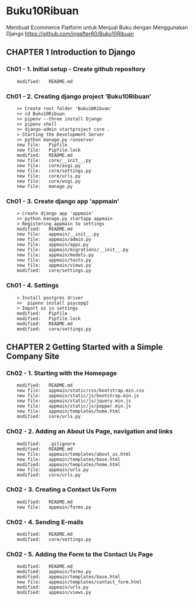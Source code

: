 # Buku10Ribuan
Membuat Ecommerce Flatform untuk Menjual Buku dengan Menggunakan Django
https://github.com/ingafter60/Buku10Ribuan

## CHAPTER 1 Introduction to Django

### Ch01 - 1. Initial setup - Create github repository

        modified:   README.md

### Ch01 - 2. Creating django project 'Buku10Ribuan' 

        >> Create root folder 'Buku10Ribuan'
        >> cd Buku10Ribuan
        >> pipenv --three install Django
        >> pipenv shell 
        >> django-admin startproject core .
        > Starting the Development Server
        >> python manage.py runserver
        new file:   Pipfile
        new file:   Pipfile.lock
        modified:   README.md
        new file:   core/__init__.py
        new file:   core/asgi.py
        new file:   core/settings.py
        new file:   core/urls.py
        new file:   core/wsgi.py
        new file:   manage.py

### Ch01 - 3. Create django app 'appmain' 

        > Create django app 'appmain'
        >> python manage.py startapp appmain
        > Registering appmain to settings
        modified:   README.md
        new file:   appmain/__init__.py
        new file:   appmain/admin.py
        new file:   appmain/apps.py
        new file:   appmain/migrations/__init__.py
        new file:   appmain/models.py
        new file:   appmain/tests.py
        new file:   appmain/views.py
        modified:   core/settings.py


### Ch01 - 4. Settings 

        > Install postgres driver
        >>  pipenv install psycopg2
        > Import os in settings 
        modified:   Pipfile
        modified:   Pipfile.lock
        modified:   README.md
        modified:   core/settings.py

## CHAPTER 2 Getting Started with a Simple Company Site

### Ch02 - 1. Starting with the Homepage

        modified:   README.md
        new file:   appmain/static/css/bootstrap.min.css
        new file:   appmain/static/js/bootstrap.min.js
        new file:   appmain/static/js/jquery.min.js
        new file:   appmain/static/js/popper.min.js
        new file:   appmain/templates/home.html
        modified:   core/urls.py


### Ch02 - 2. Adding an About Us Page, navigation and links

        modified:   .gitignore
        modified:   README.md
        new file:   appmain/templates/about_us.html
        new file:   appmain/templates/base.html
        modified:   appmain/templates/home.html
        new file:   appmain/urls.py
        modified:   core/urls.py

### Ch02 - 3. Creating a Contact Us Form

        modified:   README.md
        new file:   appmain/forms.py


### Ch02 - 4. Sending E-mails

        modified:   README.md
        modified:   core/settings.py


### Ch02 - 5. Adding the Form to the Contact Us Page

        modified:   README.md
        modified:   appmain/forms.py
        modified:   appmain/templates/base.html
        new file:   appmain/templates/contact_form.html
        modified:   appmain/urls.py
        modified:   appmain/views.py








































































































